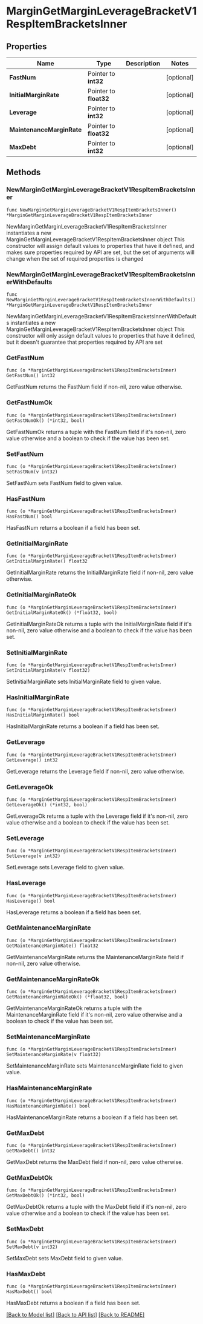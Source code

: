 # MarginGetMarginLeverageBracketV1RespItemBracketsInner

## Properties

Name | Type | Description | Notes
------------ | ------------- | ------------- | -------------
**FastNum** | Pointer to **int32** |  | [optional] 
**InitialMarginRate** | Pointer to **float32** |  | [optional] 
**Leverage** | Pointer to **int32** |  | [optional] 
**MaintenanceMarginRate** | Pointer to **float32** |  | [optional] 
**MaxDebt** | Pointer to **int32** |  | [optional] 

## Methods

### NewMarginGetMarginLeverageBracketV1RespItemBracketsInner

`func NewMarginGetMarginLeverageBracketV1RespItemBracketsInner() *MarginGetMarginLeverageBracketV1RespItemBracketsInner`

NewMarginGetMarginLeverageBracketV1RespItemBracketsInner instantiates a new MarginGetMarginLeverageBracketV1RespItemBracketsInner object
This constructor will assign default values to properties that have it defined,
and makes sure properties required by API are set, but the set of arguments
will change when the set of required properties is changed

### NewMarginGetMarginLeverageBracketV1RespItemBracketsInnerWithDefaults

`func NewMarginGetMarginLeverageBracketV1RespItemBracketsInnerWithDefaults() *MarginGetMarginLeverageBracketV1RespItemBracketsInner`

NewMarginGetMarginLeverageBracketV1RespItemBracketsInnerWithDefaults instantiates a new MarginGetMarginLeverageBracketV1RespItemBracketsInner object
This constructor will only assign default values to properties that have it defined,
but it doesn't guarantee that properties required by API are set

### GetFastNum

`func (o *MarginGetMarginLeverageBracketV1RespItemBracketsInner) GetFastNum() int32`

GetFastNum returns the FastNum field if non-nil, zero value otherwise.

### GetFastNumOk

`func (o *MarginGetMarginLeverageBracketV1RespItemBracketsInner) GetFastNumOk() (*int32, bool)`

GetFastNumOk returns a tuple with the FastNum field if it's non-nil, zero value otherwise
and a boolean to check if the value has been set.

### SetFastNum

`func (o *MarginGetMarginLeverageBracketV1RespItemBracketsInner) SetFastNum(v int32)`

SetFastNum sets FastNum field to given value.

### HasFastNum

`func (o *MarginGetMarginLeverageBracketV1RespItemBracketsInner) HasFastNum() bool`

HasFastNum returns a boolean if a field has been set.

### GetInitialMarginRate

`func (o *MarginGetMarginLeverageBracketV1RespItemBracketsInner) GetInitialMarginRate() float32`

GetInitialMarginRate returns the InitialMarginRate field if non-nil, zero value otherwise.

### GetInitialMarginRateOk

`func (o *MarginGetMarginLeverageBracketV1RespItemBracketsInner) GetInitialMarginRateOk() (*float32, bool)`

GetInitialMarginRateOk returns a tuple with the InitialMarginRate field if it's non-nil, zero value otherwise
and a boolean to check if the value has been set.

### SetInitialMarginRate

`func (o *MarginGetMarginLeverageBracketV1RespItemBracketsInner) SetInitialMarginRate(v float32)`

SetInitialMarginRate sets InitialMarginRate field to given value.

### HasInitialMarginRate

`func (o *MarginGetMarginLeverageBracketV1RespItemBracketsInner) HasInitialMarginRate() bool`

HasInitialMarginRate returns a boolean if a field has been set.

### GetLeverage

`func (o *MarginGetMarginLeverageBracketV1RespItemBracketsInner) GetLeverage() int32`

GetLeverage returns the Leverage field if non-nil, zero value otherwise.

### GetLeverageOk

`func (o *MarginGetMarginLeverageBracketV1RespItemBracketsInner) GetLeverageOk() (*int32, bool)`

GetLeverageOk returns a tuple with the Leverage field if it's non-nil, zero value otherwise
and a boolean to check if the value has been set.

### SetLeverage

`func (o *MarginGetMarginLeverageBracketV1RespItemBracketsInner) SetLeverage(v int32)`

SetLeverage sets Leverage field to given value.

### HasLeverage

`func (o *MarginGetMarginLeverageBracketV1RespItemBracketsInner) HasLeverage() bool`

HasLeverage returns a boolean if a field has been set.

### GetMaintenanceMarginRate

`func (o *MarginGetMarginLeverageBracketV1RespItemBracketsInner) GetMaintenanceMarginRate() float32`

GetMaintenanceMarginRate returns the MaintenanceMarginRate field if non-nil, zero value otherwise.

### GetMaintenanceMarginRateOk

`func (o *MarginGetMarginLeverageBracketV1RespItemBracketsInner) GetMaintenanceMarginRateOk() (*float32, bool)`

GetMaintenanceMarginRateOk returns a tuple with the MaintenanceMarginRate field if it's non-nil, zero value otherwise
and a boolean to check if the value has been set.

### SetMaintenanceMarginRate

`func (o *MarginGetMarginLeverageBracketV1RespItemBracketsInner) SetMaintenanceMarginRate(v float32)`

SetMaintenanceMarginRate sets MaintenanceMarginRate field to given value.

### HasMaintenanceMarginRate

`func (o *MarginGetMarginLeverageBracketV1RespItemBracketsInner) HasMaintenanceMarginRate() bool`

HasMaintenanceMarginRate returns a boolean if a field has been set.

### GetMaxDebt

`func (o *MarginGetMarginLeverageBracketV1RespItemBracketsInner) GetMaxDebt() int32`

GetMaxDebt returns the MaxDebt field if non-nil, zero value otherwise.

### GetMaxDebtOk

`func (o *MarginGetMarginLeverageBracketV1RespItemBracketsInner) GetMaxDebtOk() (*int32, bool)`

GetMaxDebtOk returns a tuple with the MaxDebt field if it's non-nil, zero value otherwise
and a boolean to check if the value has been set.

### SetMaxDebt

`func (o *MarginGetMarginLeverageBracketV1RespItemBracketsInner) SetMaxDebt(v int32)`

SetMaxDebt sets MaxDebt field to given value.

### HasMaxDebt

`func (o *MarginGetMarginLeverageBracketV1RespItemBracketsInner) HasMaxDebt() bool`

HasMaxDebt returns a boolean if a field has been set.


[[Back to Model list]](../README.md#documentation-for-models) [[Back to API list]](../README.md#documentation-for-api-endpoints) [[Back to README]](../README.md)


